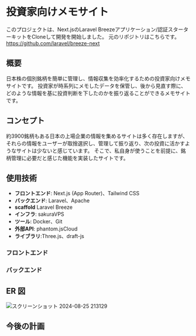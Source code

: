 # 投資家向けメモサイト
このプロジェクトは、Next.jsのLaravel Breezeアプリケーション/認証スターターキットをCloneして開発を開始しました。
元のリポジトリはこちらです。
https://github.com/laravel/breeze-next

## 概要
日本株の個別銘柄を簡単に管理し、情報収集を効率化するための投資家向けメモサイトです。
投資家が時系列にメモしたデータを保管し、後から見直す際に、どのような情報を基に投資判断を下したのかを振り返ることができるメモサイトです。

## コンセプト
約3900銘柄もある日本の上場企業の情報を集めるサイトは多く存在しますが、
それらの情報をユーザーが取捨選択し、管理して振り返り、次の投資に活かすようなサイトは少ないと感じています。
そこで、私自身が使うことを前提に、銘柄管理に必要だと感じた機能を実装したサイトです。

## 使用技術

- **フロントエンド**: Next.js (App Router)、Tailwind CSS
- **バックエンド**: Laravel、Apache
- **scaffold** Laravel Breeze
- **インフラ**: sakuraVPS
- **ツール**: Docker、Git
- **外部API**: phantom.jsCloud
- **ライブラリ**:Three.js、draft-js

### フロントエンド


### バックエンド

## ER 図
![スクリーンショット 2024-08-25 213129](https://github.com/user-attachments/assets/0693c131-0ba7-41bc-ac17-d793b925cfe3)


## 今後の計画
